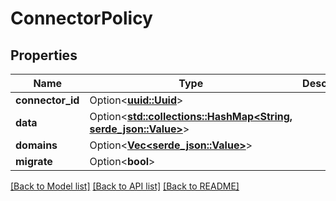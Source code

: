# ConnectorPolicy

## Properties

Name | Type | Description | Notes
------------ | ------------- | ------------- | -------------
**connector_id** | Option<[**uuid::Uuid**](uuid::Uuid.md)> |  | [optional]
**data** | Option<[**std::collections::HashMap<String, serde_json::Value>**](serde_json::Value.md)> |  | [optional]
**domains** | Option<[**Vec<serde_json::Value>**](serde_json::Value.md)> |  | [optional]
**migrate** | Option<**bool**> |  | [optional]

[[Back to Model list]](../README.md#documentation-for-models) [[Back to API list]](../README.md#documentation-for-api-endpoints) [[Back to README]](../README.md)


